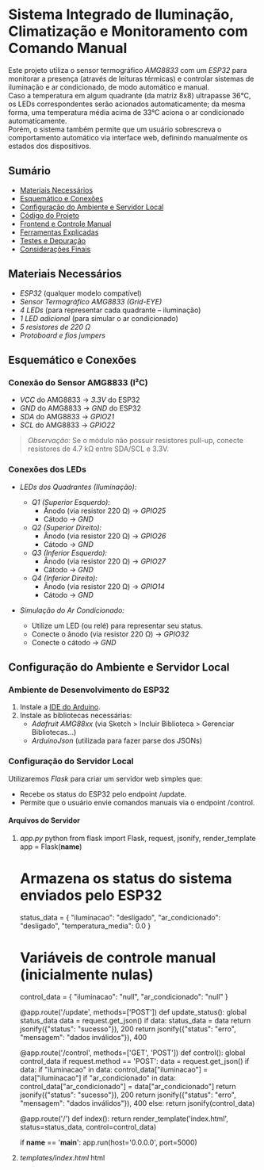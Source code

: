 # Sistema Integrado de Iluminação, Climatização e Monitoramento com Comando Manual

Este projeto utiliza o sensor termográfico *AMG8833* com um *ESP32* para monitorar a presença (através de leituras térmicas) e controlar sistemas de iluminação e ar condicionado, de modo automático e manual.  
Caso a temperatura em algum quadrante (da matriz 8x8) ultrapasse 36°C, os LEDs correspondentes serão acionados automaticamente; da mesma forma, uma temperatura média acima de 33°C aciona o ar condicionado automaticamente.  
Porém, o sistema também permite que um usuário sobrescreva o comportamento automático via interface web, definindo manualmente os estados dos dispositivos.

## Sumário

- [Materiais Necessários](#materiais-necess%C3%A1rios)
- [Esquemático e Conexões](#esquem%C3%A1tico-e-conex%C3%B5es)
- [Configuração do Ambiente e Servidor Local](#configura%C3%A7%C3%A3o-do-ambiente-e-servidor-local)
- [Código do Projeto](#c%C3%B3digo-do-projeto)
- [Frontend e Controle Manual](#frontend-e-controle-manual)
- [Ferramentas Explicadas](#ferramentas-explicadas)
- [Testes e Depuração](#testes-e-depura%C3%A7%C3%A3o)
- [Considerações Finais](#considera%C3%A7%C3%B5es-finais)

## Materiais Necessários

- *ESP32* (qualquer modelo compatível)  
- *Sensor Termográfico AMG8833 (Grid-EYE)*  
- *4 LEDs* (para representar cada quadrante – iluminação)  
- *1 LED adicional* (para simular o ar condicionado)  
- *5 resistores de 220 Ω*  
- *Protoboard e fios jumpers*

## Esquemático e Conexões

### Conexão do Sensor AMG8833 (I²C)
- *VCC* do AMG8833 → *3.3V* do ESP32  
- *GND* do AMG8833 → *GND* do ESP32  
- *SDA* do AMG8833 → *GPIO21*  
- *SCL* do AMG8833 → *GPIO22*  

> *Observação:* Se o módulo não possuir resistores pull-up, conecte resistores de 4.7 kΩ entre SDA/SCL e 3.3V.

### Conexões dos LEDs

- *LEDs dos Quadrantes (Iluminação):*  
  - *Q1 (Superior Esquerdo):*  
    - Ânodo (via resistor 220 Ω) → *GPIO25*  
    - Cátodo → *GND*
  - *Q2 (Superior Direito):*  
    - Ânodo (via resistor 220 Ω) → *GPIO26*  
    - Cátodo → *GND*
  - *Q3 (Inferior Esquerdo):*  
    - Ânodo (via resistor 220 Ω) → *GPIO27*  
    - Cátodo → *GND*
  - *Q4 (Inferior Direito):*  
    - Ânodo (via resistor 220 Ω) → *GPIO14*  
    - Cátodo → *GND*

- *Simulação do Ar Condicionado:*  
  - Utilize um LED (ou relé) para representar seu status.  
  - Conecte o ânodo (via resistor 220 Ω) → *GPIO32*  
  - Conecte o cátodo → *GND*

## Configuração do Ambiente e Servidor Local

### Ambiente de Desenvolvimento do ESP32

1. Instale a [IDE do Arduino](https://www.arduino.cc/en/software).  
2. Instale as bibliotecas necessárias:
   - *Adafruit AMG88xx* (via Sketch > Incluir Biblioteca > Gerenciar Bibliotecas...)
   - *ArduinoJson* (utilizada para fazer parse dos JSONs)

### Configuração do Servidor Local

Utilizaremos *Flask* para criar um servidor web simples que:
- Recebe os status do ESP32 pelo endpoint /update.
- Permite que o usuário envie comandos manuais via o endpoint /control.

#### Arquivos do Servidor

1. *app.py*
   python
   from flask import Flask, request, jsonify, render_template
   app = Flask(__name__)

   # Armazena os status do sistema enviados pelo ESP32
   status_data = {
       "iluminacao": "desligado",
       "ar_condicionado": "desligado",
       "temperatura_media": 0.0
   }

   # Variáveis de controle manual (inicialmente nulas)
   control_data = {
       "iluminacao": "null",
       "ar_condicionado": "null"
   }

   @app.route('/update', methods=['POST'])
   def update_status():
       global status_data
       data = request.get_json()
       if data:
           status_data = data
           return jsonify({"status": "sucesso"}), 200
       return jsonify({"status": "erro", "mensagem": "dados inválidos"}), 400

   @app.route('/control', methods=['GET', 'POST'])
   def control():
       global control_data
       if request.method == 'POST':
           data = request.get_json()
           if data:
               if "iluminacao" in data:
                   control_data["iluminacao"] = data["iluminacao"]
               if "ar_condicionado" in data:
                   control_data["ar_condicionado"] = data["ar_condicionado"]
               return jsonify({"status": "sucesso"}), 200
           return jsonify({"status": "erro", "mensagem": "dados inválidos"}), 400
       else:
           return jsonify(control_data)

   @app.route('/')
   def index():
       return render_template('index.html', status=status_data, control=control_data)

   if __name__ == '__main__':
       app.run(host='0.0.0.0', port=5000)

1. *templates/index.html*
html
<!DOCTYPE html>
<html lang="pt-BR">
<head>
    <meta charset="UTF-8">
    <title>Status e Controle do Sistema</title>
    <link rel="stylesheet" href="/static/style.css">
    <script>
        async function enviarComando() {
            const iluminacao = document.querySelector('input[name="iluminacao"]:checked').value;
            const arCondicionado = document.querySelector('input[name="ar_condicionado"]:checked').value;
            
            const response = await fetch('/control', {
                method: 'POST',
                headers: { 'Content-Type': 'application/json' },
                body: JSON.stringify({ iluminacao: iluminacao, ar_condicionado: arCondicionado })
            });
            const result = await response.json();
            alert("Comando enviado: " + JSON.stringify(result));
        }
    </script>
</head>
<body>
    <h1>Status do Sistema</h1>
    <ul>
        <li>Iluminação da Sala: {{ status.iluminacao }}</li>
        <li>Ar Condicionado: {{ status.ar_condicionado }}</li>
        <li>Temperatura Média: {{ status.temperatura_media }} °C</li>
    </ul>
    
    <h2>Controle Manual</h2>
    <form onsubmit="event.preventDefault(); enviarComando();">
        <fieldset>
            <legend>Iluminação</legend>
            <input type="radio" id="luzLigado" name="iluminacao" value="ligado">
            <label for="luzLigado">Ligado</label>
            <input type="radio" id="luzDesligado" name="iluminacao" value="desligado" checked>
            <label for="luzDesligado">Desligado</label>
        </fieldset>
        <fieldset>
            <legend>Ar Condicionado</legend>
            <input type="radio" id="acLigado" name="ar_condicionado" value="ligado">
            <label for="acLigado">Ligado</label>
            <input type="radio" id="acDesligado" name="ar_condicionado" value="desligado" checked>
            <label for="acDesligado">Desligado</label>
        </fieldset>
        <button type="submit">Enviar Comando</button>
    </form>
    
    <p>Atualize a página para ver os status atualizados.</p>
</body>
</html>


3.*style.css*
css
body {
    font-family: Arial, sans-serif;
    margin: 20px;
    background: #f4f4f4;
}
h1, h2 {
    color: #333;
}
ul {
    list-style-type: none;
    padding: 0;
}
li {
    background: #fff;
    padding: 10px;
    margin-bottom: 5px;
    border: 1px solid #ddd;
}
fieldset {
    border: 1px solid #ccc;
    padding: 10px;
    margin-bottom: 10px;
    background: #fff;
}
button {
    padding: 10px 15px;
    background: #007BFF;
    color: #fff;
    border: none;
    cursor: pointer;
}
button:hover {
    background: #0056b3;
}



4.*Dockerfile para empacotar a aplicação Flask*
dockerfile
FROM python:3.9-slim

WORKDIR /app
COPY app.py /app/app.py
COPY templates /app/templates
COPY static /app/static

RUN pip install flask

EXPOSE 5000

CMD ["python", "app.py"]



5.*Intruções para executar dentro do terminal do Docker*
 bash
docker build -t flask-control .
docker run -d -p 5000:5000 flask-control


A aplicação ficará disponível em http://localhost:5000.

##Código do projeto

 - O arquivo main.ino integra a lógica de leitura do sensor, controle automático, verificação de comandos manuais e comunicação com o servidor.

 - A cada iteração, o ESP32 realiza um GET no endpoint /control para verificar se há comandos manuais. Se houver, esses comandos sobrescrevem a lógica automática.

##FrontEnd e Controle Manual

- O frontend exibe o status atual dos dispositivos e disponibiliza botões (através de formulários) para que o usuário possa enviar comandos manuais.

- Ao submeter o formulário, um script JavaScript envia os comandos via POST para o endpoint /control.

- O ESP32 utiliza estes comandos (caso não sejam "null") para controlar os LEDs e simular o ar condicionado.

## Ferramentas Explicadas

### Docker

- Ferramenta que cria ambientes isolados (contêineres). Aqui, usamos para empacotar e rodar a aplicação Flask de forma simples e portátil.

### Flask

- Micro-framework em Python para desenvolver aplicações web. Usado neste projeto para criar os endpoints de atualização e controle, e para renderizar a interface frontend.

### ArduinoJson:

- Biblioteca para Arduino que facilita a leitura, escrita e manipulação de dados no formato JSON. No projeto, ela é usada para interpretar os comandos manuais recebidos do servidor.

## Testes e Depuração

1. *Hardware:*  
   Verifique todas as conexões dos sensores e LEDs.

2. *Rede:*  
esteja conectado ao Wi-Fi e que os endereços dos endpoints estejam corretos.

3. *Monitor Serial:*  
   Utilize o Serial Monitor para visualizar os valores de temperatura e confirmar o acionamento dos LEDs conforme os quadrantes.

4. *Ajuste de Parâmetros:*  
   Se necessário, ajuste o limite de temperatura (atualmente definido como 36°C) ou refine a lógica de detecção no código.

5. *Servidor e Frontend*
   Inicie o contêiner Docker e acesse http://localhost:5000 para testar a interface e enviar comandos manuais.

## Considerações Finais

- *Escalabilidade:*  
  O sistema integrado pode ser ampliado para controlar dispositivos reais (através de relés, por exemplo) e integrado com plataformas IoT mais robustas.

- *Calibração:*  
  Realize testes em ambiente real e ajuste os thresholds de temperatura conforme necessário..

- *Integração Iot:*  
  A utilização de endpoints HTTP possibilita a comunicação bidirecional, permitindo futuras integrações com outras plataformas.
